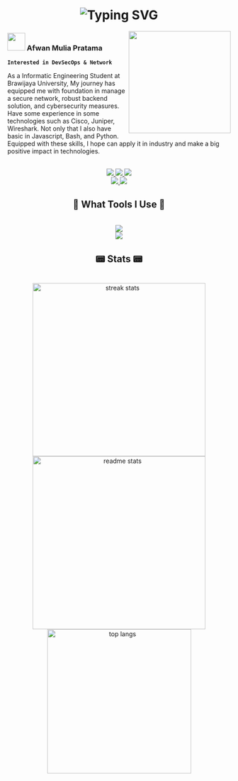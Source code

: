 <h1 align="center">
    <img src="https://readme-typing-svg.herokuapp.com?font=Tiny5&size=35&duration=3000&pause=1000&color=33FF00&center=true&vCenter=true&random=false&width=700&lines=~%24+sudo+pacman+-Syu+git-profile;~%24+usr%2Fbin%2Fgit-profile;~%24+%22Hey%2C+you+are+welcome+to+my+profile%22;~%24+%22And+hope+you+find+it+awesome%22" alt="Typing SVG" /></a>
</h1>

<img align='right' src="https://user-images.githubusercontent.com/5713670/87202985-820dcb80-c2b6-11ea-9f56-7ec461c497c3.gif" width="230">

### <img src="https://i.pinimg.com/originals/73/69/6e/73696e022df7cd5cb3d999c6875361dd.gif" width="40"> Afwan Mulia Pratama
**``Interested in DevSecOps & Network``**

As a Informatic Engineering Student at Brawijaya University, My journey has equipped me with foundation in manage a secure network, robust backend solution, and cybersecurity measures. Have some experience in some technologies such as Cisco, Juniper, Wireshark. Not only that I also have basic in Javascript, Bash, and Python. Equipped with these skills, I hope can apply it in industry and make a big positive impact in technologies.

<br/>

<div align="center"> 
    <a href="mailto:afwanmp@gmail.com" target="_blank">
        <img src="https://img.shields.io/badge/Gmail-333333?style=for-the-badge&logo=gmail&logoColor=red" />
    </a>
    <a href="https://www.linkedin.com/in/afwanmp/" target="_blank">
        <img src="https://img.shields.io/badge/LinkedIn-0077B5?style=for-the-badge&logo=linkedin&logoColor=white" target="_blank" />
    </a>
    <a href="https://www.instagram.com/afwan.mp/" target="_blank">
         <img src="https://img.shields.io/badge/Instagram-E4405F?style=for-the-badge&logo=instagram&logoColor=white" target="_blank" />
    </a>

</div>
<div align="center">
    <a href="https://medium.com/@afwanmp" target="_blank">
         <img src="https://img.shields.io/badge/Medium-12100E?style=for-the-badge&logo=medium&logoColor=white" target="_blank" />
    </a>
    <a href="https://dev.to/wisterlea" target="_blank">
         <img src="https://img.shields.io/badge/dev.to-0A0A0A?style=for-the-badge&logo=devdotto&logoColor=white" target="_blank" />
    </a>
</div>

<h2 align="center">🧱 What Tools I Use 🧱</h2>
<br/>
<div align="center">
    <img src="https://skillicons.dev/icons?i=vscode,git,github,postman,kubernetes,docker,jenkins,prometheus" />
    <br>
    <img src="https://skillicons.dev/icons?i=gcp,azure,aws,cloudflare" />
</div>

<h2 align="center">📟 Stats 📟</h2>
<br/>
<div align=center>
  <img width=390 src="https://github-readme-streak-stats-salesp07.vercel.app?user=Afwann&theme=merko&border_radius=8&mode=weekly" alt="streak stats"/>
  <br>
  <img width=390 src="https://github-readme-stats-salesp07.vercel.app/api?username=Afwann&count_private=true&show_icons=true&theme=merko&rank_icon=github&border_radius=10" alt="readme stats" />
  <br>
  <img width=325 align="center" src="https://github-readme-stats-salesp07.vercel.app/api/top-langs/?username=Afwann&hide=HTML&langs_count=8&layout=compact&theme=merko&border_radius=5&size_weight=0.5&count_weight=0.5&exclude_repo=github-readme-stats" alt="top langs" />